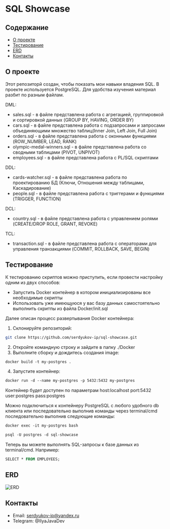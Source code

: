 # SQL Showcase

## Содержание
- [О проекте](#о-проекте)
- [Тестирование](#тестирование)
- [ERD](#erd)
- [Контакты](#контакты)

## О проекте

Этот репозиторй создан, чтобы показать мои навыки владения SQL. В проекте используетcя PostgreSQL.
Для удобства изучения материал разбит по разным файлам.

DML:
- sales.sql - в файле представлена работа с агрегацией, группировкой и сортировкой данных (GROUP BY, HAVING, ORDER BY)
- cars.sql - в файле представлена работа с подзапросами и запросами объединяющими множество таблиц(Inner Join, Left Join, Full Join)
- orders.sql - в файле представлена работа с оконными функциями (ROW_NUMBER, LEAD, RANK)
- olympic-medal-winners.sql - в файле представлена работа со сводными таблицами (PIVOT, UNPIVOT)
- employees.sql - в файле представлена работа с PL/SQL скриптами

DDL:
- cards-watcher.sql - в файле представлена работа по проектированию БД (Ключи, Отношения между таблицами, Каскадирование)
- people.sql - в файле представлена работа с триггерами и функциями (TRIGGER, FUNCTION)

DCL:
- country.sql - в файле представлена работа с управлением ролями (CREATE/DROP ROLE, GRANT, REVOKE)

TCL:
- transaction.sql - в файле представлена работа с операторами для управления транзакциями (COMMIT, ROLLBACK, SAVE, BEGIN)

## Тестирование

К тестированию скриптов можно приступить, если провести настройку одним из двух способов:
- Запустить Docker контейнер в котором инициализированы все необходимые скрипты
- Использовать уже имеющуюся у вас базу данных самостоятельно выполнить скритпы из файла Docker/init.sql

Далее описан процесс развертывания Docker контейнера:
1. Склонируйте репозиторий:
```bash
git clone https://github.com/serdyukov-ip/sql-showcase.git
```
2. Откройте командную строку и зайдите в папку ./Docker
3. Выполните сборку и дождитесь создания image:
```dockerfile
docker build -t my-postgres .
```
4. Запустите контейнер:
```dockerfile
docker run -d --name my-postgres -p 5432:5432 my-postgres
```
Контейнер будет доступен по параметрам host:localhost port:5432 user:postgres pass:postgres

Можно подключиться к контейнеру PostgreSQL c любого удобного db клиента или последовательно выполнив команды через terminal/cmd последовательно выполнив следующие команды:
```dockerfile
docker exec -it my-postgres bash
```
```dockerfile
psql -U postgres -d sql-showcase
```
Теперь вы можете выполнять SQL-запросы к базе данных из terminal/cmd. Например:
```dockerfile
SELECT * FROM EMPLOYEES;
```

## ERD
![ERD](https://github.com/serdyukov-ip/cards-watcher/assets/53144887/4225af64-ff3b-4f51-9683-e30ee90aaa2b)

## Контакты

- Email: serdyukov-ip@yandex.ru
- Telegram: @IlyaJavaDev
